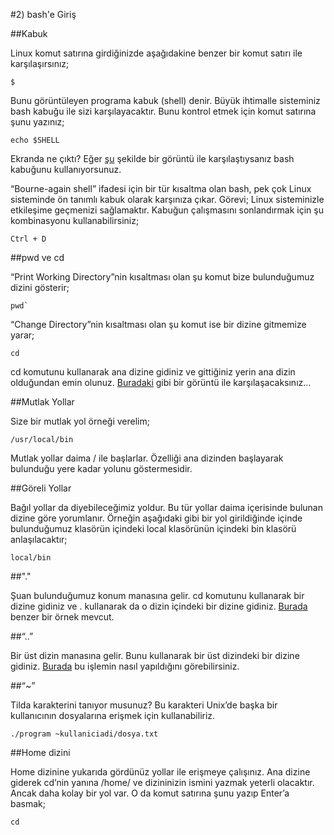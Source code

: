 #2) bash'e Giriş

##Kabuk

Linux komut satırına girdiğinizde aşağıdakine benzer bir komut satırı ile karşılaşırsınız;

    $

Bunu görüntüleyen programa kabuk (shell) denir. Büyük ihtimalle sisteminiz bash kabuğu ile sizi karşılayacaktır. Bunu kontrol etmek için komut satırına şunu yazınız;

    echo $SHELL

Ekranda ne çıktı? Eğer [şu](http://unix.reha.us/files/2.1.kabuk_.gif) şekilde bir görüntü ile karşılaştıysanız bash kabuğunu kullanıyorsunuz.

“Bourne-again shell” ifadesi için bir tür kısaltma olan bash, pek çok Linux sisteminde ön tanımlı kabuk olarak karşınıza çıkar. Görevi; Linux sisteminizle etkileşime geçmenizi sağlamaktır. Kabuğun çalışmasını sonlandırmak için şu kombinasyonu kullanabilirsiniz;

    Ctrl + D

##pwd ve cd

“Print Working Directory”nin kısaltması olan şu komut bize bulunduğumuz dizini gösterir;

    pwd`

“Change Directory”nin kısaltması olan şu komut ise bir dizine gitmemize yarar;

    cd

cd komutunu kullanarak ana dizine gidiniz ve gittiğiniz yerin ana dizin olduğundan emin olunuz. [Buradaki](http://unix.reha.us/files/2.4.cd-kullan%C4%B1m%C4%B1-2.5-yollar.gif) gibi bir görüntü ile karşılaşacaksınız…

##Mutlak Yollar

Size bir mutlak yol örneği verelim;

    /usr/local/bin

Mutlak yollar daima / ile başlarlar. Özelliği ana dizinden başlayarak bulunduğu yere kadar yolunu göstermesidir.

##Göreli Yollar

Bağıl yollar da diyebileceğimiz yoldur. Bu tür yollar daima içerisinde bulunan dizine göre yorumlanır. Örneğin aşağıdaki gibi bir yol girildiğinde içinde bulunduğumuz klasörün içindeki local klasörünün içindeki bin klasörü anlaşılacaktır;

    local/bin

##"."

Şuan bulunduğumuz konum manasına gelir. cd komutunu kullanarak bir dizine gidiniz ve . kullanarak da o dizin içindeki bir dizine gidiniz. [Burada](http://unix.reha.us/files/2.11.-.-kullan%C4%B1m%C4%B1.gif) benzer bir örnek mevcut.

##“..”

Bir üst dizin manasına gelir. Bunu kullanarak bir üst dizindeki bir dizine gidiniz. [Burada](http://unix.reha.us/files/2.8.ciftnoktakullan%C4%B1m%C4%B11.gif) bu işlemin nasıl yapıldığını görebilirsiniz.

##“~”

Tilda karakterini tanıyor musunuz? Bu karakteri Unix’de başka bir kullanıcının dosyalarına erişmek için kullanabiliriz.

    ./program ~kullaniciadi/dosya.txt

##Home dizini

Home dizinine yukarıda gördünüz yollar ile erişmeye çalışınız. Ana dizine giderek cd’nin yanına /home/ ve dizininizin ismini yazmak yeterli olacaktır. Ancak daha kolay bir yol var. O da komut satırına şunu yazıp Enter’a basmak;

    cd

